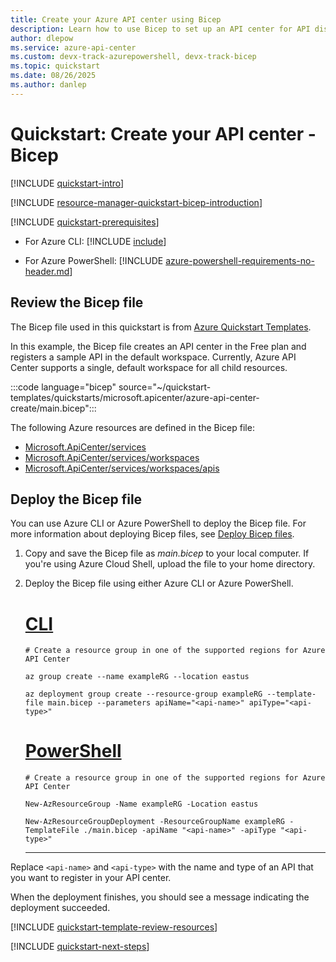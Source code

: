 ```yaml
---
title: Create your Azure API center using Bicep
description: Learn how to use Bicep to set up an API center for API discovery, reuse, and governance. 
author: dlepow
ms.service: azure-api-center
ms.custom: devx-track-azurepowershell, devx-track-bicep
ms.topic: quickstart
ms.date: 08/26/2025
ms.author: danlep 
---
```


# Quickstart: Create your API center - Bicep

[!INCLUDE [quickstart-intro](includes/quickstart-intro.md)]

[!INCLUDE [resource-manager-quickstart-bicep-introduction](~/reusable-content/ce-skilling/azure/includes/resource-manager-quickstart-bicep-introduction.md)]

[!INCLUDE [quickstart-prerequisites](includes/quickstart-prerequisites.md)]

* For Azure CLI:
    [!INCLUDE [include](~/reusable-content/azure-cli/azure-cli-prepare-your-environment-no-header.md)]

* For Azure PowerShell: 
    [!INCLUDE [azure-powershell-requirements-no-header.md](~/reusable-content/ce-skilling/azure/includes/azure-powershell-requirements-no-header.md)]

## Review the Bicep file

The Bicep file used in this quickstart is from
[Azure Quickstart Templates](/samples/azure/azure-quickstart-templates/azure-api-center-create/). 

In this example, the Bicep file creates an API center in the Free plan and registers a sample API in the default workspace. Currently, Azure API Center supports a single, default workspace for all child resources.

:::code language="bicep" source="~/quickstart-templates/quickstarts/microsoft.apicenter/azure-api-center-create/main.bicep":::

The following Azure resources are defined in the Bicep file:

* [Microsoft.ApiCenter/services](/azure/templates/microsoft.apicenter/services)
* [Microsoft.ApiCenter/services/workspaces](/azure/templates/microsoft.apicenter/services/workspaces)
* [Microsoft.ApiCenter/services/workspaces/apis](/azure/templates/microsoft.apicenter/services/workspaces/apis)

## Deploy the Bicep file

You can use Azure CLI or Azure PowerShell to deploy the Bicep file. For more information about deploying Bicep files, see [Deploy Bicep files](../azure-resource-manager/bicep/deploy-cli.md).

1. Copy and save the Bicep file as *main.bicep* to your local computer. If you're using Azure Cloud Shell, upload the file to your home directory.

1. Deploy the Bicep file using either Azure CLI or Azure PowerShell.

    # [CLI](#tab/CLI)

    ```azurecli
    # Create a resource group in one of the supported regions for Azure API Center
    
    az group create --name exampleRG --location eastus

    az deployment group create --resource-group exampleRG --template-file main.bicep --parameters apiName="<api-name>" apiType="<api-type>" 
    ```

    # [PowerShell](#tab/PowerShell)

    ```azurepowershell
    # Create a resource group in one of the supported regions for Azure API Center

    New-AzResourceGroup -Name exampleRG -Location eastus

    New-AzResourceGroupDeployment -ResourceGroupName exampleRG -TemplateFile ./main.bicep -apiName "<api-name>" -apiType "<api-type>"
    ```
    ---

Replace `<api-name>` and `<api-type>` with the name and type of an API that you want to register in your API center.

When the deployment finishes, you should see a message indicating the deployment succeeded.

[!INCLUDE [quickstart-template-review-resources](includes/quickstart-template-review-resources.md)]

[!INCLUDE [quickstart-next-steps](includes/quickstart-next-steps.md)]
